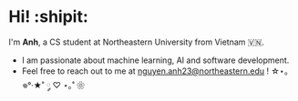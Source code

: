 # Hi! :shipit:
I'm **Anh**, a CS student at Northeastern University from Vietnam :vietnam:.

- I am passionate about machine learning, AI and software development. 
- Feel free to reach out to me at nguyen.anh23@northeastern.edu !
☆⋆｡𖦹°‧★˚ ༘ ♡ ⋆｡˚ ❀



